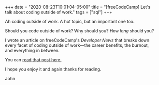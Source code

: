 +++
date = "2020-08-23T10:01:04-05:00"
title = "[freeCodeCamp] Let's talk about coding outside of work."
tags = ["sql"]
+++

Ah coding outside of work. A hot topic, but an important one too.

Should you code outside of work? Why should you? How _long_ should you?

I wrote an article on freeCodeCamp's _Developer News_ that breaks down every facet of coding outside of work&mdash;the career benefits, the burnout, and everything in between.

You can [read that post here.](https://www.freecodecamp.org/news/lets-talk-about-coding-outside-of-work/)

I hope you enjoy it and again thanks for reading.

John
